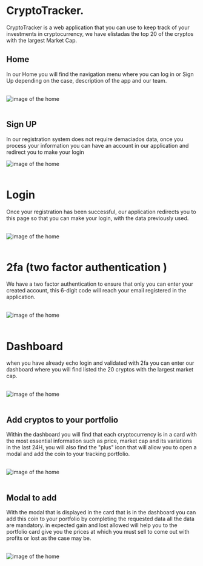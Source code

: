 # CryptoTracker.

CryptoTracker is a web application that you can use to keep track of your investments in cryptocurrency, we have elistadas the top 20 of the cryptos with the largest Market Cap.

## Home

In our Home you will find the navigation menu where you can log in or Sign Up depending on the case, description of the app and our team.
<br/>
<br/>

<img src='./src/assets/img-readme/home.png' alt='image of the home'>
<br/><br/>

## Sign UP

In our registration system does not require demaciados data, once you process your information you can have an account in our application and redirect you to make your login

<img src='./src/assets/img-readme/sign-up.png' alt='image of the home'>
<br/><br/>

# Login

Once your registration has been successful, our application redirects you to this page so that you can make your login, with the data previously used.
<br/><br/>

<img src='./src/assets/img-readme/login.png' alt='image of the home'>
<br/><br/>

# 2fa (two factor authentication )

We have a two factor authentication to ensure that only you can enter your created account, this 6-digit code will reach your email registered in the application.
<br/><br/>

<img src='./src/assets/img-readme/2fa.png' alt='image of the home'>
<br/><br/>

# Dashboard

when you have already echo login and validated with 2fa you can enter our dashboard where you will find listed the 20 cryptos with the largest market cap.
<br/><br/>

<img src='./src/assets/img-readme/dashboard.png' alt='image of the home'>
<br/><br/>

## Add cryptos to your portfolio

Within the dashboard you will find that each cryptocurrency is in a card with the most essential information such as price, market cap and its variations in the last 24H, you will also find the "plus" icon that will allow you to open a modal and add the coin to your tracking portfolio.
<br/><br/>

<img src='./src/assets/img-readme/card.png' alt='image of the home'>
<br/><br/>

## Modal to add

With the modal that is displayed in the card that is in the dashboard you can add this coin to your portfolio by completing the requested data all the data are mandatory. in expected gain and lost allowed will help you to the portfolio card give you the prices at which you must sell to come out with profits or lost as the case may be.
<br/><br/>

<img src='./src/assets/img-readme/modal-add.png' alt='image of the home'>
<br/><br/>

